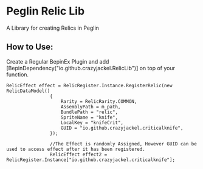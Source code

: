 # Peglin Relic Lib
A Library for creating Relics in Peglin

## How to Use:
Create a Regular BepinEx Plugin and add
[BepinDependency("io.github.crazyjackel.RelicLib")] 
on top of your function.

```
RelicEffect effect = RelicRegister.Instance.RegisterRelic(new RelicDataModel()
                {
                    Rarity = RelicRarity.COMMON,
                    AssemblyPath = m_path,
                    BundlePath = "relic",
                    SpriteName = "knife",
                    LocalKey = "knifeCrit",
                    GUID = "io.github.crazyjackel.criticalknife",
                });

                //The Effect is randomly Assigned, However GUID can be used to access effect after it has been registered.
                RelicEffect effect2 = RelicRegister.Instance["io.github.crazyjackel.criticalknife"];
```
